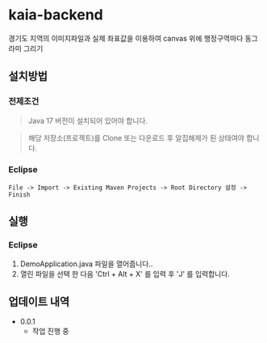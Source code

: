 # kaia-backend

경기도 지역의 이미지파일과 실제 좌표값을 이용하여 canvas 위에 행정구역마다 동그라미 그리기

## 설치방법

### 전제조건 
> Java 17 버전이 설치되어 있어야 합니다.

> 해당 저장소(프로젝트)를 Clone 또는 다운로드 후 알집해제가 된 상태여야 합니다.



### Eclipse

`File -> Import -> Existing Maven Projects -> Root Directory 설정 -> Finish`


## 실행

### Eclipse
1. DemoApplication.java 파일을 열어줍니다..
2. 열린 파일을 선택 한 다음 'Ctrl + Alt + X' 를 입력 후 'J' 를 입력합니다.


## 업데이트 내역
- 0.0.1
  - 작업 진행 중
